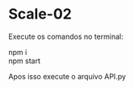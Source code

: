 # Scale-02

Execute os comandos no terminal:

npm i <br>
npm start <br>

Apos isso execute o arquivo API.py 
